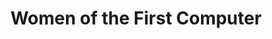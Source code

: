 ---
pid: ch974
title: Women of the First Computer
location_transcription: Where the lab was located
coordinates: "[-75.163819558581, 39.952136264741]"
zipcode: '19139'
gen_neighborhood: West Philadelphia
neighborhood: Walnut Hill
outside_phl: 
age: '30'
age_range: 30-39
instagram: 
image_file_name: ch_974.jpg
proposal_transcription: |-
  ENIAC: a group of Philadelphian women contributed to the first computer

  A monument made of many readjustable pieces + includes the bodies + faces of these women
topic: History,Technology,Women
topic_summary: 0, 0, 0, 0
type: Sculpture Statue
keywords_other: Women, Computer, ENIAC
credit: Razan
image_labels: 
twitter: 
facebook: 
permalink: "/monuments/ch974/"
layout: item-page
---